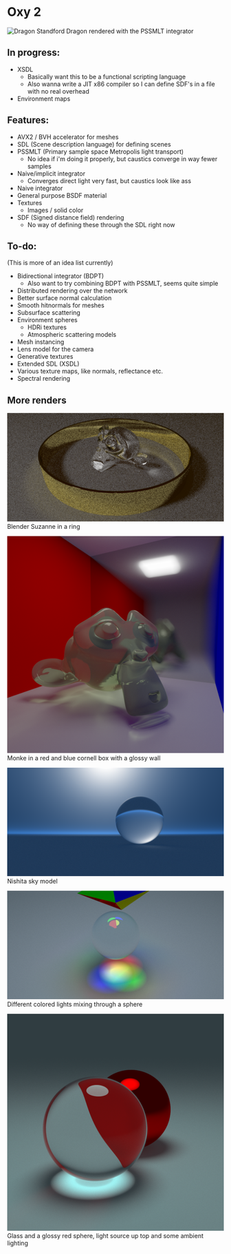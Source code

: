 # Oxy 2

![Dragon](images/pssmlt_4k.png)
Standford Dragon rendered with the PSSMLT integrator

## In progress:
* XSDL
  * Basically want this to be a functional scripting language
  * Also wanna write a JIT x86 compiler so I can define SDF's in a file with no real overhead
* Environment maps

## Features:

* AVX2 / BVH accelerator for meshes
* SDL (Scene description language) for defining scenes
* PSSMLT (Primary sample space Metropolis light transport)
  * No idea if i'm doing it properly, but caustics converge in way fewer samples
* Naive/implicit integrator
  * Converges direct light very fast, but caustics look like ass
* Naive integrator
* General purpose BSDF material
* Textures
  * Images / solid color
* SDF (Signed distance field) rendering
  * No way of defining these through the SDL right now

## To-do:

(This is more of an idea list currently)

* Bidirectional integrator (BDPT)
  * Also want to try combining BDPT with PSSMLT, seems quite simple
* Distributed rendering over the network
* Better surface normal calculation
* Smooth hitnormals for meshes
* Subsurface scattering
* Environment spheres
  * HDRi textures
  * Atmospheric scattering models
* Mesh instancing
* Lens model for the camera
* Generative textures
* Extended SDL (XSDL)
* Various texture maps, like normals, reflectance etc.
* Spectral rendering

## More renders

![Monke](images/ring_caustic2.png)
Blender Suzanne in a ring

![Monke2](images/monke.png)
Monke in a red and blue cornell box with a glossy wall

![Monke](images/envmap1.png)
Nishita sky model

![Caustic](images/caustic.png)
Different colored lights mixing through a sphere

![Glass](images/glass2.png)
Glass and a glossy red sphere, light source up top and some ambient lighting
